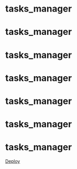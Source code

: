 # tasks_manager
# tasks_manager
# tasks_manager
# tasks_manager
# tasks_manager
# tasks_manager
# tasks_manager
<a href="https://heroku.com/deploy?template=https://github.com/meloactive/tasks_manager">Deploy</a>
